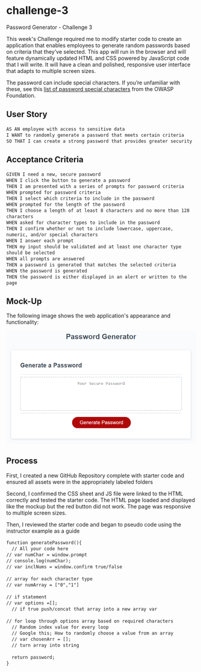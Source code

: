 # challenge-3
Password Generator - Challenge 3

This week's Challenge required me to modify starter code to create an application that enables employees to generate random passwords based on criteria that they’ve selected. This app will run in the browser and will feature dynamically updated HTML and CSS powered by JavaScript code that I will write. It will have a clean and polished, responsive user interface that adapts to multiple screen sizes.

The password can include special characters. If you’re unfamiliar with these, see this [list of password special characters](https://www.owasp.org/index.php/Password_special_characters) from the OWASP Foundation.

## User Story

```
AS AN employee with access to sensitive data
I WANT to randomly generate a password that meets certain criteria
SO THAT I can create a strong password that provides greater security
```

## Acceptance Criteria

```
GIVEN I need a new, secure password
WHEN I click the button to generate a password
THEN I am presented with a series of prompts for password criteria
WHEN prompted for password criteria
THEN I select which criteria to include in the password
WHEN prompted for the length of the password
THEN I choose a length of at least 8 characters and no more than 128 characters
WHEN asked for character types to include in the password
THEN I confirm whether or not to include lowercase, uppercase, numeric, and/or special characters
WHEN I answer each prompt
THEN my input should be validated and at least one character type should be selected
WHEN all prompts are answered
THEN a password is generated that matches the selected criteria
WHEN the password is generated
THEN the password is either displayed in an alert or written to the page
```

## Mock-Up

The following image shows the web application's appearance and functionality:

![The Password Generator application displays a red button to "Generate Password".](./Assets/03-javascript-homework-demo.png)

## Process

First, I created a new GitHub Repository complete with starter code and ensured all assets were in the appropriately labeled folders

Second, I confirmed the CSS sheet and JS file were linked to the HTML correctly and tested the starter code. The HTML page loaded and displayed like the mockup but the red button did not work. The page was responsive to multiple screen sizes.

Then, I reviewed the starter code and began to pseudo code using the instructor example as a guide 

```
function generatePassword(){
  // All your code here
// var numChar = window.prompt
// console.log(numChar);
// var inclNums = window.confirm true/false

// array for each character type
// var numArray = ["0","1"]

// if statement
// var options =[];
  // if true push/concat that array into a new array var

// for loop through options array based on required characters
  // Random index value for every loop
  // Google this; How to randomly choose a value from an array
  // var chosenArr = [];
  // turn array into string

  return password;
}
```

